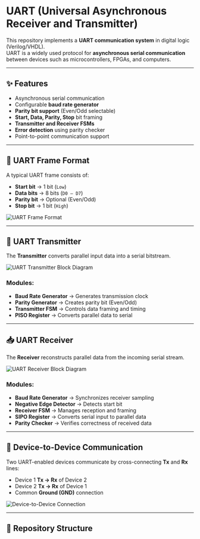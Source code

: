 # UART (Universal Asynchronous Receiver and Transmitter)

This repository implements a **UART communication system** in digital logic (Verilog/VHDL).  
UART is a widely used protocol for **asynchronous serial communication** between devices such as microcontrollers, FPGAs, and computers.

---

## ✨ Features
- Asynchronous serial communication
- Configurable **baud rate generator**
- **Parity bit support** (Even/Odd selectable)
- **Start, Data, Parity, Stop** bit framing
- **Transmitter and Receiver FSMs**
- **Error detection** using parity checker
- Point-to-point communication support

---

## 📐 UART Frame Format
A typical UART frame consists of:

- **Start bit** → 1 bit (`Low`)
- **Data bits** → 8 bits (`D0 – D7`)
- **Parity bit** → Optional (Even/Odd)
- **Stop bit** → 1 bit (`High`)

![UART Frame Format](FIG01.jpg)

---

## 🚀 UART Transmitter
The **Transmitter** converts parallel input data into a serial bitstream.

![UART Transmitter Block Diagram](FIG02.jpg)

### Modules:
- **Baud Rate Generator** → Generates transmission clock  
- **Parity Generator** → Creates parity bit (Even/Odd)  
- **Transmitter FSM** → Controls data framing and timing  
- **PISO Register** → Converts parallel data to serial  

---

## 📥 UART Receiver
The **Receiver** reconstructs parallel data from the incoming serial stream.

![UART Receiver Block Diagram](FIG03.jpg)

### Modules:
- **Baud Rate Generator** → Synchronizes receiver sampling  
- **Negative Edge Detector** → Detects start bit  
- **Receiver FSM** → Manages reception and framing  
- **SIPO Register** → Converts serial input to parallel data  
- **Parity Checker** → Verifies correctness of received data  

---

## 🔗 Device-to-Device Communication
Two UART-enabled devices communicate by cross-connecting **Tx** and **Rx** lines:

- Device 1 **Tx → Rx** of Device 2  
- Device 2 **Tx → Rx** of Device 1  
- Common **Ground (GND)** connection  

![Device-to-Device Connection](FIG04.jpg)

---

## 📂 Repository Structure
